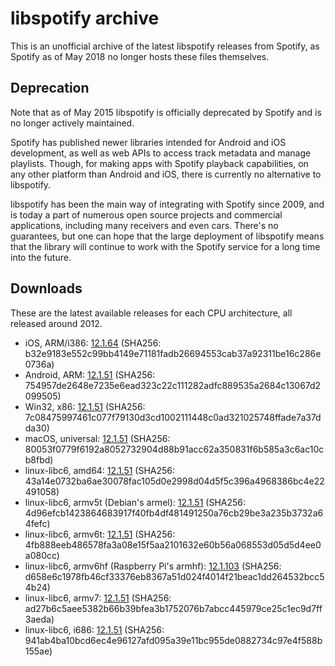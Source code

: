 # libspotify archive

This is an unofficial archive of the latest libspotify releases from Spotify,
as Spotify as of May 2018 no longer hosts these files themselves.


## Deprecation

Note that as of May 2015 libspotify is officially deprecated by Spotify and is
no longer actively maintained.

Spotify has published newer libraries intended for Android and iOS development,
as well as web APIs to access track metadata and manage playlists. Though, for
making apps with Spotify playback capabilities, on any other platform than
Android and iOS, there is currently no alternative to libspotify.

libspotify has been the main way of integrating with Spotify since 2009, and is
today a part of numerous open source projects and commercial applications,
including many receivers and even cars. There's no guarantees, but one can hope
that the large deployment of libspotify means that the library will continue to
work with the Spotify service for a long time into the future.


## Downloads

These are the latest available releases for each CPU architecture, all released
around 2012.

- iOS, ARM/i386: [12.1.64](libspotify-12.1.64-iOS-universal.zip)
  (SHA256: b32e9183e552c99bb4149e71181fadb26694553cab37a92311be16c286e0736a)
- Android, ARM: [12.1.51](libspotify-12.1.51-Android-arm-release.tar.gz)
  (SHA256: 754957de2648e7235e6ead323c22c111282adfc889535a2684c13067d2099505)
- Win32, x86: [12.1.51](libspotify-12.1.51-win32-release.zip)
  (SHA256: 7c08475997461c077f79130d3cd1002111448c0ad321025748ffade7a37dda30)
- macOS, universal: [12.1.51](libspotify-12.1.51-Darwin-universal.zip)
  (SHA256: 80053f0779f6192a8052732904d88b91acc62a350831f6b585a3c6ac10cb8fbd)
- linux-libc6, amd64: [12.1.51](libspotify-12.1.51-Linux-x86_64-release.tar.gz)
  (SHA256: 43a14e0732ba6ae30078fac105d0e2998d04d5f5c396a4968386bc4e22491058)
- linux-libc6, armv5t (Debian's armel): [12.1.51](libspotify-12.1.51-Linux-armv5-release.tar.gz)
  (SHA256: 4d96efcb1423864683917f40fb4df481491250a76cb29be3a235b3732a64fefc)
- linux-libc6, armv6t: [12.1.51](libspotify-12.1.51-Linux-armv6-release.tar.gz)
  (SHA256: 4fb888eeb486578fa3a08e15f5aa2101632e60b56a068553d05d5d4ee0a080cc)
- linux-libc6, armv6hf (Raspberry Pi's armhf): [12.1.103](libspotify-12.1.103-Linux-armv6-bcm2708hardfp-release.tar.gz)
  (SHA256: d658e6c1978fb46cf33376eb8367a51d024f4014f21beac1dd264532bcc54b24)
- linux-libc6, armv7: [12.1.51](libspotify-12.1.51-Linux-armv7-release.tar.gz)
  (SHA256: ad27b6c5aee5382b66b39bfea3b1752076b7abcc445979ce25c1ec9d7ff3aeda)
- linux-libc6, i686: [12.1.51](libspotify-12.1.51-Linux-i686-release.tar.gz)
  (SHA256: 941ab4ba10bcd6ec4e96127afd095a39e11bc955de0882734c97e4f588b155ae)
